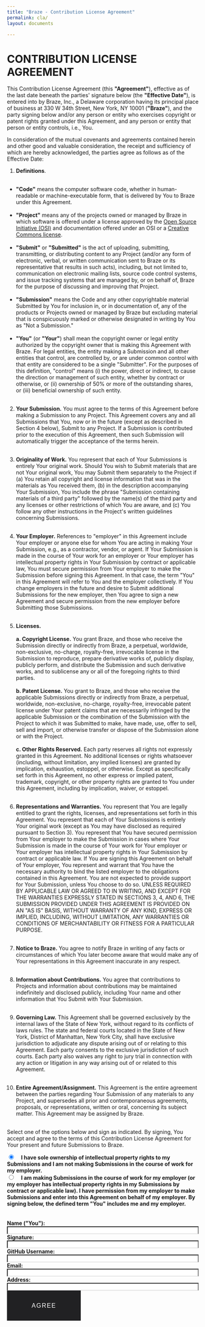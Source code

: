 ```yaml
---
title: "Braze - Contribution License Agreement"
permalink: cla/
layout: documents

---
```

# CONTRIBUTION LICENSE AGREEMENT

This Contribution License Agreement (this **"Agreement"**), effective as of the last date beneath the parties' signature below (the **"Effective Date"**), is entered into by Braze, Inc., a Delaware corporation having its principal place of business at 330 W 34th Street, New York, NY 10001 (**"Braze"**), and the party signing below and/or any person or entity who exercises copyright or patent rights granted under this Agreement, and any person or entity that person or entity controls, i.e., You.

In consideration of the mutual covenants and agreements contained herein and other good and valuable consideration, the receipt and sufficiency of which are hereby acknowledged, the parties agree as follows as of the Effective Date:

1. **Definitions**.<br><br>
  * **"Code"** means the computer software code, whether in human-readable or machine-executable form, that is delivered by You to Braze under this Agreement.<br><br>
  * **"Project"** means any of the projects owned or managed by Braze in which software is offered under a license approved by the [Open Source Initiative (OSI)](www.opensource.org) and documentation offered under an OSI or a [Creative Commons license](https://creativecommons.org/licenses).<br><br>
  * **"Submit"** or **"Submitted"** is the act of uploading, submitting, transmitting, or distributing content to any Project (and/or any form of electronic, verbal, or written communication sent to Braze or its representative that results in such acts), including, but not limited to, communication on electronic mailing lists, source code control systems, and issue tracking systems that are managed by, or on behalf of, Braze for the purpose of discussing and improving that Project.<br><br>
  * **"Submission"** means the Code and any other copyrightable material Submitted by You for inclusion in, or in documentation of, any of the products or Projects owned or managed by Braze but excluding material that is conspicuously marked or otherwise designated in writing by You as "Not a Submission."<br><br>
  * **"You"** (or **"Your"**) shall mean the copyright owner or legal entity authorized by the copyright owner that is making this Agreement with Braze. For legal entities, the entity making a Submission and all other entities that control, are controlled by, or are under common control with that entity are considered to be a single "Submitter". For the purposes of this definition, "control" means (i) the power, direct or indirect, to cause the direction or management of such entity, whether by contract or otherwise, or (ii) ownership of 50% or more of the outstanding shares, or (iii) beneficial ownership of such entity.<br><br>

2. **Your Submission.** You must agree to the terms of this Agreement before making a Submission to any Project. This Agreement covers any and all Submissions that You, now or in the future (except as described in Section 4 below), Submit to any Project. If a Submission is contributed prior to the execution of this Agreement, then such Submission will automatically trigger the acceptance of the terms herein.<br><br>

3. **Originality of Work.** You represent that each of Your Submissions is entirely Your original work. Should You wish to Submit materials that are not Your original work, You may Submit them separately to the Project if (a) You retain all copyright and license information that was in the materials as You received them, (b) in the description accompanying Your Submission, You include the phrase "Submission containing materials of a third party" followed by the name(s) of the third party and any licenses or other restrictions of which You are aware, and (c) You follow any other instructions in the Project's written guidelines concerning Submissions.<br><br>

4. **Your Employer.** References to "employer" in this Agreement include Your employer or anyone else for whom You are acting in making Your Submission, e.g., as a contractor, vendor, or agent. If Your Submission is made in the course of Your work for an employer or Your employer has intellectual property rights in Your Submission by contract or applicable law, You must secure permission from Your employer to make the Submission before signing this Agreement. In that case, the term "You" in this Agreement will refer to You and the employer collectively. If You change employers in the future and desire to Submit additional Submissions for the new employer, then You agree to sign a new Agreement and secure permission from the new employer before Submitting those Submissions.<br><br>

5. **Licenses.**<br><br>
**a. Copyright License.** You grant Braze, and those who receive the Submission directly or indirectly from Braze, a perpetual, worldwide, non-exclusive, no-charge, royalty-free, irrevocable license in the Submission to reproduce, prepare derivative works of, publicly display, publicly perform, and distribute the Submission and such derivative works, and to sublicense any or all of the foregoing rights to third parties.<br><br>
**b. Patent License.** You grant to Braze, and those who receive the applicable Submissions directly or indirectly from Braze, a perpetual, worldwide, non-exclusive, no-charge, royalty-free, irrevocable patent license under Your patent claims that are necessarily infringed by the applicable Submission or the combination of the Submission with the Project to which it was Submitted to make, have made, use, offer to sell, sell and import, or otherwise transfer or dispose of the Submission alone or with the Project.<br><br>
**c. Other Rights Reserved.** Each party reserves all rights not expressly granted in this Agreement. No additional licenses or rights whatsoever (including, without limitation, any implied licenses) are granted by implication, exhaustion, estoppel, or otherwise. Except as specifically set forth in this Agreement, no other express or implied patent, trademark, copyright, or other property rights are granted to You under this Agreement, including by implication, waiver, or estoppel.<br><br>

6. **Representations and Warranties.** You represent that You are legally entitled to grant the rights, licenses, and representations set forth in this Agreement. You represent that each of Your Submissions is entirely Your original work (except as You may have disclosed as required pursuant to Section 3). You represent that You have secured permission from Your employer to make the Submission in cases where Your Submission is made in the course of Your work for Your employer or Your employer has intellectual property rights in Your Submission by contract or applicable law. If You are signing this Agreement on behalf of Your employer, You represent and warrant that You have the necessary authority to bind the listed employer to the obligations contained in this Agreement. You are not expected to provide support for Your Submission, unless You choose to do so. UNLESS REQUIRED BY APPLICABLE LAW OR AGREED TO IN WRITING, AND EXCEPT FOR THE WARRANTIES EXPRESSLY STATED IN SECTIONS 3, 4, AND 6, THE SUBMISSION PROVIDED UNDER THIS AGREEMENT IS PROVIDED ON AN "AS IS" BASIS, WITHOUT WARRANTY OF ANY KIND, EXPRESS OR IMPLIED, INCLUDING, WITHOUT LIMITATION, ANY WARRANTIES OR CONDITIONS OF MERCHANTABILITY OR FITNESS FOR A PARTICULAR PURPOSE.<br><br>

7. **Notice to Braze.** You agree to notify Braze in writing of any facts or circumstances of which You later become aware that would make any of Your representations in this Agreement inaccurate in any respect.<br><br>

8. **Information about Contributions.** You agree that contributions to Projects and information about contributions may be maintained indefinitely and disclosed publicly, including Your name and other information that You Submit with Your Submission.<br><br>

9. **Governing Law.** This Agreement shall be governed exclusively by the internal laws of the State of New York, without regard to its conflicts of laws rules. The state and federal courts located in the State of New York, District of Manhattan, New York City, shall have exclusive jurisdiction to adjudicate any dispute arising out of or relating to this Agreement. Each party consents to the exclusive jurisdiction of such courts. Each party also waives any right to jury trial in connection with any action or litigation in any way arising out of or related to this Agreement. <br><br>

10. **Entire Agreement/Assignment.** This Agreement is the entire agreement between the parties regarding Your Submission of any materials to any Project, and supersedes all prior and contemporaneous agreements, proposals, or representations, written or oral, concerning its subject matter. This Agreement may be assigned by Braze. <br><br>

Select one of the options below and sign as indicated. By signing, You accept and agree to the terms of this Contribution License Agreement for Your present and future Submissions to Braze.



<div id="cla_form_div">
<form id="cla_form" >
<input type="radio" name="type" value="personal" id="type_personal" checked="checked" /> <label for="type_personal">I have sole ownership of intellectual property rights to my Submissions and I am not making Submissions in the course of work for my employer. </label><br />
<input type="radio" name="type" value="employer" id="type_employer" /> <label for="type_employer" >I am making Submissions in the course of work for my employer (or my employer has intellectual property rights in my Submissions by contract or applicable law). I have permission from my employer to make Submissions and enter into this Agreement on behalf of my employer. By signing below, the defined term "You" includes me and my employer. </label><br />
<br /><br />
<label for="input_name"> Name ("You"):</label> <input type="text" value="" name="name" id="input_name" class="form-control" required="required" /> <br />
<label for="input_signature"> Signature:</label> <input type="text" value="" name="signature" id="input_signature" class="form-control" required="required" /> <br />
<label for="input_username"> GitHub Username:</label> <input type="text" value="" name="username" id="input_username" class="form-control" required="required" /> <br />
<label for="input_email"> Email:</label> <input type="email" value="" name="email" id="input_email" class="form-control" required="required" /> <br />
<label for="input_address"> Address:</label> <input type="text" value="" name="address" id="input_address" class="form-control" /> <br />

<span id="company_span">
<label for="input_company_name"> Company Name:</label> <input type="text" value="" name="company_name" id="input_company_name" class="form-control" /> <br />
<label for="input_by"> By:</label> <input type="text" value="" name="by" id="input_by" class="form-control"  /> <br />
<label for="input_title">Title:</label> <input type="text" value="" name="title" id="input_title" class="form-control" /> <br />
</span>
<button type="submit" name="Agree" value="Agree" class="btn btn-black" id="cla_agree" role="button"> Agree </button>
</form>
</div>
<div id="cla_thankyou" style="display:none;"><div class="row"><div class="col" id="cla_thankyou_msg"></div></div></div>

<style type="text/css">
#cla_form input[type='radio']{
  display: inline-block;
  margin-right: 15px;
}
#cla_form label {
  display: inline;
}


#cla_form input[type='text'],#cla_form input[type='email'] ,#cla_form input[type='date']  {
  border-bottom: 1px solid #ccc !important;
  width: 100%;
}
#cla_form  label {
 font-weight: bold;
}


.btn, input[type=submit] {
  display: inline-block;
  vertical-align: middle;
  font: inherit;
  text-align: center;
  margin: 0;
  cursor: pointer;
  font-size: 14px;
  font-size: 1rem;
  line-height: 1.4;
  font-family: Sailec W00 Bold, Arial, sans-serif;
  text-transform: uppercase;
  padding: 1.14286rem 2.85714rem;
  border-radius: 0;
  letter-spacing: .10714rem;
  white-space: normal;
  border: 2px solid #212123 !important;
  color: #212123;
  background-color: transparent;
  position: relative;
  z-index: 1;
  overflow: hidden;
  transition: color .3s cubic-bezier(.5, 0, .1, 1), border-color .3s cubic-bezier(.5, 0, .1, 1);
  will-change: color, border-color
}

@media (min-width:36em) {
  .btn, input[type=submit] {
    padding: 1.64286rem 3.92857rem
  }
}

.btn:before, input[type=submit]:before {
  content: "";
  position: absolute;
  top: 0;
  left: 0;
  z-index: -1;
  height: 100%;
  background-color: #212123;
  transform-origin: top right;
  width: 100%;
  transform: translate3d(-101%, 0, 0);
  transition: transform .3s cubic-bezier(.5, 0, .1, 1);
  will-change: transform
}

.btn:focus, .btn:hover, input[type=submit]:focus, input[type=submit]:hover {
  color: #fff
}

.btn:focus:before, .btn:hover:before, input[type=submit]:focus:before, input[type=submit]:hover:before {
  transform: translateZ(0)
}

.btn-black, input[type=submit] {
  color: #fff
}

.btn-black:before, input[type=submit]:before {
  background-color: #fff
}

.btn-black:after, input[type=submit]:after {
  content: "";
  position: absolute;
  top: 0;
  left: 0;
  z-index: -2;
  height: 100%;
  width: 100%;
  background-color: #212123
}

.btn-black:focus, .btn-black:hover, input[type=submit]:focus, input[type=submit]:hover {
  color: #212123
}

.btn-small {
  padding: 1.07143rem 1.78571rem !important
}
#company_span {
  display: none;
}
</style>
<script type="text/javascript">
  $(document).ready(function() {
    var sub_url = '{{ site.cla_url }}';
    var sub_key = 'N3cTZyz2ecLrAWfBJOzwJHOv47KD0PBX';
    $('#cla_form').submit(function(e) {
      var mform = $(this);
      e.preventDefault();
      $('#cla_form_div').hide();
      var url = sub_url;

      var jqxhr = $.ajax({
        url: url,
        method: "POST",
        data: 'synckey=' + sub_key + '&' + mform.serialize()
      }).done(function(r) {
        $('#cla_thankyou').fadeIn("slow");
        if (r['result'] == 'success') {
          $('#cla_thankyou_msg').html('<h3>Thanks for agreeing to the CLA.</h3>');
        }
        else {
          $('#cla_thankyou_msg').html('<h3>Sorry an error has occur.</h3>');
          $('#cla_form_div').fadeIn("slow");
        }
      });
    });


    $("input[name='type']").click(function(e) {
      var $this = $(this);
      if ($this.val() === 'personal') {
        $('#company_span').hide();
      }
      else {
        $('#company_span').show();
      }
    });
    $("#type_personal").trigger('click')
  });
</script>
